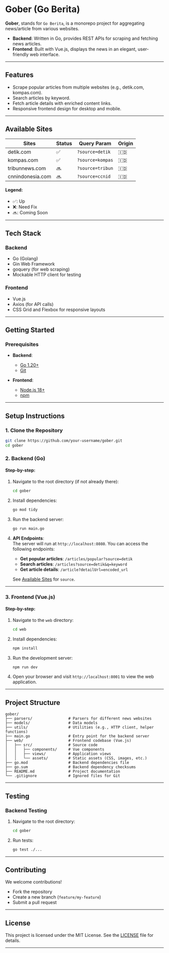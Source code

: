 # **Gober (Go Berita)**  
**Gober**, stands for `Go Berita`, is a monorepo project for aggregating news/article from various websites.  
- **Backend**: Written in Go, provides REST APIs for scraping and fetching news articles.  
- **Frontend**: Built with Vue.js, displays the news in an elegant, user-friendly web interface.

---

## **Features**  
- Scrape popular articles from multiple websites (e.g., detik.com, kompas.com).  
- Search articles by keyword.  
- Fetch article details with enriched content links.  
- Responsive frontend design for desktop and mobile.  

---

## **Available Sites**
| Sites | Status | Query Param | Origin |
| ----- | ------ | ----------- | ------- |
| detik.com | :white_check_mark: | `?source=detik` | :indonesia: |
| kompas.com | :white_check_mark: | `?source=kompas` | :indonesia: |
| tribunnews.com | :soon: | `?source=tribun` | :indonesia: |
| cnnindonesia.com | :soon: | `?source=ccnid` | :indonesia: |

#### Legend:
- :white_check_mark:: Up
- :x:: Need Fix
- :soon:: Coming Soon

---

## **Tech Stack**  
### Backend  
- Go (Golang)  
- Gin Web Framework  
- goquery (for web scraping)  
- Mockable HTTP client for testing  

### Frontend  
- Vue.js  
- Axios (for API calls)  
- CSS Grid and Flexbox for responsive layouts  

---

## **Getting Started**  

### Prerequisites  
- **Backend**:  
  - [Go 1.20+](https://golang.org/doc/install)  
  - [Git](https://git-scm.com/downloads)  

- **Frontend**:  
  - [Node.js 18+](https://nodejs.org/)  
  - [npm](https://www.npmjs.com/get-npm)  

---

## **Setup Instructions**

### 1. **Clone the Repository**  
```bash
git clone https://github.com/your-username/gober.git
cd gober
```

### 2. **Backend (Go)**  
#### Step-by-step:  
1. Navigate to the root directory (if not already there):  
   ```bash
   cd gober
   ```
2. Install dependencies:  
   ```bash
   go mod tidy
   ```
3. Run the backend server:  
   ```bash
   go run main.go
   ```
4. **API Endpoints**:  
   The server will run at `http://localhost:8080`. You can access the following endpoints:  
   - **Get popular articles**: `/articles/popular?source=detik`  
   - **Search articles**: `/articles?source=detik&q=keyword`  
   - **Get article details**: `/article?detailUrl=encoded_url`
   
   See [Available Sites](#available-sites) for `source`.

---

### 3. **Frontend (Vue.js)**  
#### Step-by-step:  
1. Navigate to the `web` directory:  
   ```bash
   cd web
   ```
2. Install dependencies:  
   ```bash
   npm install
   ```
3. Run the development server:  
   ```bash
   npm run dev
   ```
4. Open your browser and visit `http://localhost:8001` to view the web application.

---

## **Project Structure**
```
gober/
├── parsers/                # Parsers for different news websites
├── models/                 # Data models
├── utils/                  # Utilities (e.g., HTTP client, helper functions)
├── main.go                 # Entry point for the backend server
├── web/                    # Frontend codebase (Vue.js)
│   ├── src/                # Source code
│   │   ├── components/     # Vue components
│   │   ├── views/          # Application views
│   │   └── assets/         # Static assets (CSS, images, etc.)
├── go.mod                  # Backend dependencies file
├── go.sum                  # Backend dependency checksums
├── README.md               # Project documentation
└── .gitignore              # Ignored files for Git
```

---

## **Testing**
### Backend Testing  
1. Navigate to the root directory:  
   ```bash
   cd gober
   ```
2. Run tests:  
   ```bash
   go test ./...
   ```

---

## **Contributing**  
We welcome contributions!  
- Fork the repository  
- Create a new branch (`feature/my-feature`)  
- Submit a pull request  

---

## **License**  
This project is licensed under the MIT License. See the [LICENSE](LICENSE) file for details.

---
